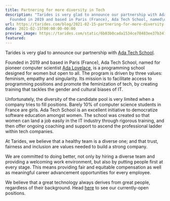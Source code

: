 ```yaml
---
title: Partnering for more diversity in Tech
description: "Tarides is very glad to announce our partnership with Ada Tech\nSchool.
  Founded in 2019 and based in Paris (France), Ada Tech School, named\u2026"
url: https://tarides.com/blog/2021-02-15-partnering-for-more-diversity-in-tech
date: 2021-02-15T00:00:00-00:00
preview_image: https://tarides.com/static/6b03b0cada1534ce78483ee37b3475c8/7d5a2/ada_tech_school.jpg
featured:
---
```


<p>Tarides is very glad to announce our partnership with <a href="https://adatechschool.fr">Ada Tech
School</a>.</p>
<p>Founded in 2019 and based in Paris (France), Ada Tech School, named for pioneer
computer scientist <a href="https://en.wikipedia.org/wiki/Ada_Lovelace">Ada Lovelace</a>,
is a programming school designed for women but open to all. The program is
driven by three values: feminism, empathy and singularity. Its mission is to
facilitate access to programming positions and promote the feminization of tech,
by creating training that tackles the gender and cultural biases of IT.</p>
<p>Unfortunately, the diversity of the candidate pool is very limited when a
company tries to fill positions. Barely 10% of computer science students in
France are girls. Ada Tech School is an excellent initiative to democratize
software education amongst women. The school was created so that women can land
a job easily in the IT industry through rigorous training, and then offer
ongoing coaching and support to ascend the professional ladder within tech
companies.</p>
<p>At Tarides, we believe that a healthy team is a diverse one; and that trust,
fairness and inclusion are values needed to build a strong company.</p>
<p>We are committed to doing better, not only by hiring a diverse team and
providing a welcoming work environment, but also by putting people first at
every stage. This means providing fair and equitable compensation as well as
meaningful career advancement opportunities for every employee.</p>
<p>We believe that a great technology always derives from great people, regardless
of their background. Head <a href="https://tarides.com/company">here</a> to see our
currently-open positions.</p>
